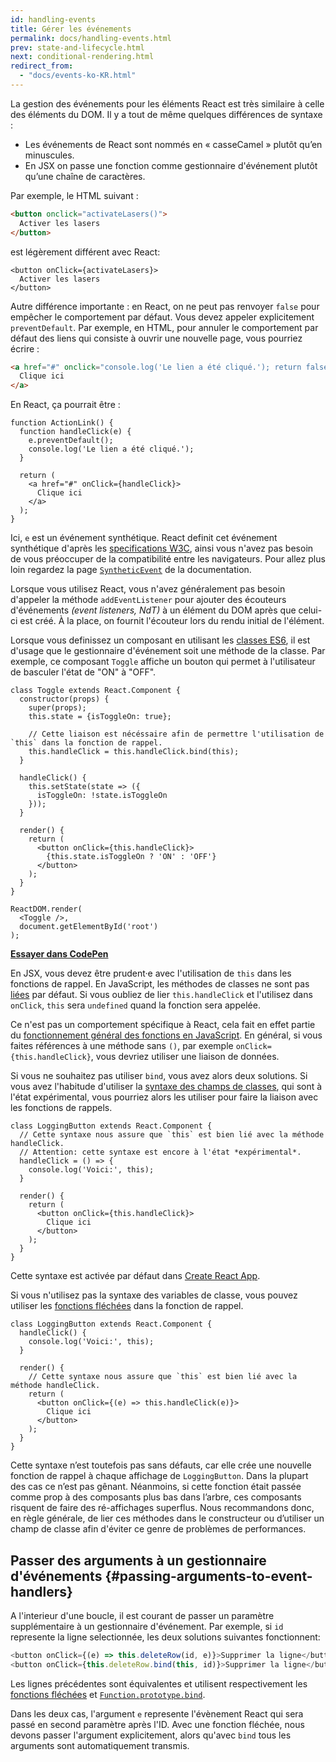 ```yaml
---
id: handling-events
title: Gérer les événements
permalink: docs/handling-events.html
prev: state-and-lifecycle.html
next: conditional-rendering.html
redirect_from:
  - "docs/events-ko-KR.html"
---
```


La gestion des événements pour les éléments React est très similaire à celle des éléments du DOM. Il y a tout de même quelques différences de syntaxe :

* Les événements de React sont nommés en « casseCamel » plutôt qu’en minuscules.
* En JSX on passe une fonction comme gestionnaire d'événement plutôt qu’une chaîne de caractères.

Par exemple, le HTML suivant :

```html
<button onclick="activateLasers()">
  Activer les lasers
</button>
```

est légèrement différent avec React:

```js{1}
<button onClick={activateLasers}>
  Activer les lasers
</button>
```

Autre différence importante : en React, on ne peut pas renvoyer `false` pour empêcher le comportement par défaut. Vous devez appeler explicitement `preventDefault`. Par exemple, en HTML, pour annuler le comportement par défaut des liens qui consiste à ouvrir une nouvelle page, vous pourriez écrire :

```html
<a href="#" onclick="console.log('Le lien a été cliqué.'); return false">
  Clique ici
</a>
```

En React, ça pourrait être :

```js{2-5,8}
function ActionLink() {
  function handleClick(e) {
    e.preventDefault();
    console.log('Le lien a été cliqué.');
  }

  return (
    <a href="#" onClick={handleClick}>
      Clique ici
    </a>
  );
}
```

Ici, `e` est un événement synthétique. React definit cet événement synthétique d'après les [specifications W3C](https://www.w3.org/TR/DOM-Level-3-Events/), ainsi vous n'avez pas besoin de vous préoccuper de la compatibilité entre les navigateurs. Pour allez plus loin regardez la page [`SyntheticEvent`](/docs/events.html) de la documentation.

Lorsque vous utilisez React, vous n'avez généralement pas besoin d'appeler la méthode `addEventListener` pour ajouter des écouteurs d'événements *(event listeners, NdT)* à un élément du DOM après que celui-ci est créé. À la place, on fournit l'écouteur lors du rendu initial de l'élément.

Lorsque vous definissez un composant en utilisant les [classes ES6](https://developer.mozilla.org/fr/docs/Web/JavaScript/Reference/Classes), il est d'usage que le gestionnaire d'événement soit une méthode de la classe. Par exemple, ce composant `Toggle` affiche un bouton qui permet à l'utilisateur de basculer l'état de "ON" à "OFF".

```js{6,7,10-14,18}
class Toggle extends React.Component {
  constructor(props) {
    super(props);
    this.state = {isToggleOn: true};

    // Cette liaison est nécéssaire afin de permettre l'utilisation de `this` dans la fonction de rappel.
    this.handleClick = this.handleClick.bind(this);
  }

  handleClick() {
    this.setState(state => ({
      isToggleOn: !state.isToggleOn
    }));
  }

  render() {
    return (
      <button onClick={this.handleClick}>
        {this.state.isToggleOn ? 'ON' : 'OFF'}
      </button>
    );
  }
}

ReactDOM.render(
  <Toggle />,
  document.getElementById('root')
);
```

[**Essayer dans CodePen**](http://codepen.io/gaearon/pen/xEmzGg?editors=0010)

En JSX, vous devez être prudent·e avec l'utilisation de `this` dans les fonctions de rappel. En JavaScript, les méthodes de classes ne sont pas [liées](https://developer.mozilla.org/fr/docs/Web/JavaScript/Reference/Objets_globaux/Function/bind) par défaut. Si vous oubliez de lier `this.handleClick` et l'utilisez dans `onClick`, `this` sera `undefined` quand la fonction sera appelée.

Ce n'est pas un comportement spécifique à React, cela fait en effet partie du [fonctionnement général des fonctions en JavaScript](https://www.smashingmagazine.com/2014/01/understanding-javascript-function-prototype-bind/). En général, si vous faites références à une méthode sans `()`, par exemple `onClick={this.handleClick}`, vous devriez utiliser une liaison de données.

Si vous ne souhaitez pas utiliser `bind`, vous avez alors deux solutions. Si vous avez l'habitude d'utiliser la [syntaxe des champs de classes](https://babeljs.io/docs/plugins/transform-class-properties/), qui sont à l'état expérimental, vous pourriez alors les utiliser pour faire la liaison avec les fonctions de rappels.

```js{2-6}
class LoggingButton extends React.Component {
  // Cette syntaxe nous assure que `this` est bien lié avec la méthode handleClick.
  // Attention: cette syntaxe est encore à l'état *expérimental*.
  handleClick = () => {
    console.log('Voici:', this);
  }

  render() {
    return (
      <button onClick={this.handleClick}>
        Clique ici
      </button>
    );
  }
}
```

Cette syntaxe est activée par défaut dans [Create React App](https://github.com/facebookincubator/create-react-app).

Si vous n'utilisez pas la syntaxe des variables de classe, vous pouvez utiliser les [fonctions fléchées](https://developer.mozilla.org/en/docs/Web/JavaScript/Reference/Functions/Arrow_functions) dans la fonction de rappel.

```js{7-9}
class LoggingButton extends React.Component {
  handleClick() {
    console.log('Voici:', this);
  }

  render() {
    // Cette syntaxe nous assure que `this` est bien lié avec la méthode handleClick.
    return (
      <button onClick={(e) => this.handleClick(e)}>
        Clique ici
      </button>
    );
  }
}
```

Cette syntaxe n’est toutefois pas sans défauts, car elle crée une nouvelle fonction de rappel à chaque affichage de `LoggingButton`. Dans la plupart des cas ce n’est pas gênant. Néanmoins, si cette fonction était passée comme  prop à des composants plus bas dans l’arbre, ces composants risquent de faire des ré-affichages superflus. Nous recommandons donc, en règle générale, de lier ces méthodes dans le constructeur ou d’utiliser un champ de classe afin d'éviter ce genre de  problèmes de performances.

## Passer des arguments à un gestionnaire d'événements {#passing-arguments-to-event-handlers}

A l'interieur d'une boucle, il est courant de passer un paramètre supplémentaire à un gestionnaire d'événement. Par exemple, si `id` represente la ligne selectionnée, les deux solutions suivantes fonctionnent:

```js
<button onClick={(e) => this.deleteRow(id, e)}>Supprimer la ligne</button>
<button onClick={this.deleteRow.bind(this, id)}>Supprimer la ligne</button>
```

Les lignes précédentes sont équivalentes et utilisent respectivement les [fonctions fléchées](https://developer.mozilla.org/fr/docs/Web/JavaScript/Reference/Fonctions/Fonctions_fléchées) et [`Function.prototype.bind`](https://developer.mozilla.org/fr/docs/Web/JavaScript/Reference/Objets_globaux/Function/bind).

Dans les deux cas, l'argument `e` represente l'évènement React qui sera passé en second paramètre après l'ID. Avec une fonction fléchée, nous devons passer l'argument explicitement, alors qu'avec `bind` tous les arguments sont automatiquement transmis.
